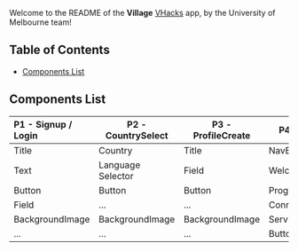 Welcome to the README of the __Village__ [VHacks](vhacks.org) app, by the University of Melbourne team!

## Table of Contents

- [Components List](#components-list)


## Components List

| P1 - Signup / Login | P2 - CountrySelect | P3 - ProfileCreate | P4 - Home | P5 - Recommend |
| :-- | -- | --- | --- | --- |
| Title | Country | Title| NavBar |  NavBar |
| Text | Language Selector | Field | Welcome | Title |
| Button | Button | Button | ProgressBar | Recommendations|
| Field | ... | ... | ConnectionsList | Recommendation |
| BackgroundImage | BackgroundImage | BackgroundImage | Service | Map |
| ... | ... | ... | Button | ... |

